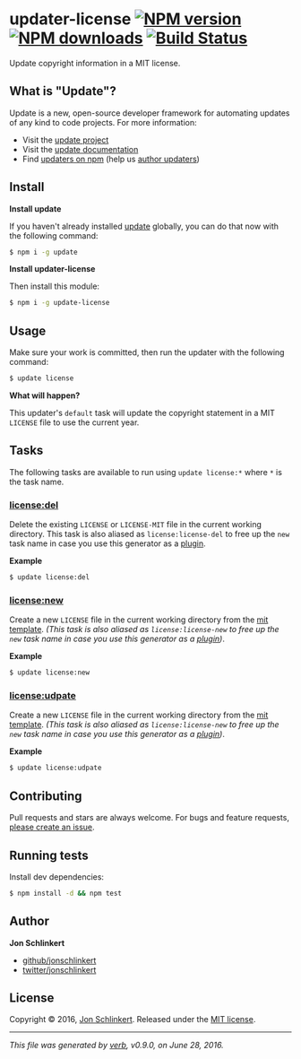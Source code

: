 # updater-license [![NPM version](https://img.shields.io/npm/v/updater-license.svg?style=flat)](https://www.npmjs.com/package/updater-license) [![NPM downloads](https://img.shields.io/npm/dm/updater-license.svg?style=flat)](https://npmjs.org/package/updater-license) [![Build Status](https://img.shields.io/travis/jonschlinkert/updater-license.svg?style=flat)](https://travis-ci.org/jonschlinkert/updater-license)

Update copyright information in a MIT license.

## What is "Update"?

Update is a new, open-source developer framework for automating updates of any kind to code projects. For more information:

* Visit the [update project](https://github.com/update/update)
* Visit the [update documentation](https://github.com/update/update)
* Find [updaters on npm](https://www.npmjs.com/browse/keyword/update-updater) (help us [author updaters](https://github.com/update/update/blob/master/docs/updaters.md))

## Install

**Install update**

If you haven't already installed [update](https://github.com/update/update) globally, you can do that now with the following command:

```sh
$ npm i -g update
```

**Install updater-license**

Then install this module:

```sh
$ npm i -g update-license
```

## Usage

Make sure your work is committed, then run the updater with the following command:

```sh
$ update license
```

**What will happen?**

This updater's `default` task will update the copyright statement in a MIT `LICENSE` file to use the current year.

## Tasks

The following tasks are available to run using `update license:*` where `*` is the task name.

### [license:del](index.js#L28)

Delete the existing `LICENSE` or `LICENSE-MIT` file in the current working directory. This task is also aliased as `license:license-del` to free up the `new` task name in case you use this generator as a [plugin](#api).

**Example**

```sh
$ update license:del
```

### [license:new](index.js#L44)

Create a new `LICENSE` file in the current working directory from the [mit template](templates/license-mit.tmpl). _(This task is also aliased as `license:license-new` to free up the `new` task name in case you use this generator as a [plugin](#api))_.

**Example**

```sh
$ update license:new
```

### [license:udpate](index.js#L60)

Create a new `LICENSE` file in the current working directory from the [mit template](templates/license-mit.tmpl). _(This task is also aliased as `license:license-new` to free up the `new` task name in case you use this generator as a [plugin](#api))_.

**Example**

```sh
$ update license:udpate
```

## Contributing

Pull requests and stars are always welcome. For bugs and feature requests, [please create an issue](../../issues/new).

## Running tests

Install dev dependencies:

```sh
$ npm install -d && npm test
```

## Author

**Jon Schlinkert**

* [github/jonschlinkert](https://github.com/jonschlinkert)
* [twitter/jonschlinkert](http://twitter.com/jonschlinkert)

## License

Copyright © 2016, [Jon Schlinkert](https://github.com/jonschlinkert).
Released under the [MIT license](https://github.com/jonschlinkert/updater-license/blob/master/LICENSE).

***

_This file was generated by [verb](https://github.com/verbose/verb), v0.9.0, on June 28, 2016._
